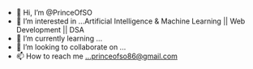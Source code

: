 - 👋 Hi, I’m @PrinceOfSO
- 👀 I’m interested in ...Artificial Intelligence & Machine Learning || Web Development || DSA
- 🌱 I’m currently learning ...
- 💞️ I’m looking to collaborate on ...
- 📫 How to reach me ...princeofso86@gmail.com

<!---
PrinceOfSO/PrinceOfSO is a ✨ special ✨ repository because its `README.md` (this file) appears on your GitHub profile.
You can click the Preview link to take a look at your changes.
--->
